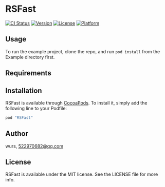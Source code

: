 # RSFast

[![CI Status](http://img.shields.io/travis/wurs/RSFast.svg?style=flat)](https://travis-ci.org/wurs/RSFast)
[![Version](https://img.shields.io/cocoapods/v/RSFast.svg?style=flat)](http://cocoapods.org/pods/RSFast)
[![License](https://img.shields.io/cocoapods/l/RSFast.svg?style=flat)](http://cocoapods.org/pods/RSFast)
[![Platform](https://img.shields.io/cocoapods/p/RSFast.svg?style=flat)](http://cocoapods.org/pods/RSFast)

## Usage

To run the example project, clone the repo, and run `pod install` from the Example directory first.

## Requirements

## Installation

RSFast is available through [CocoaPods](http://cocoapods.org). To install
it, simply add the following line to your Podfile:

```ruby
pod "RSFast"
```

## Author

wurs, 522970682@qq.com

## License

RSFast is available under the MIT license. See the LICENSE file for more info.
